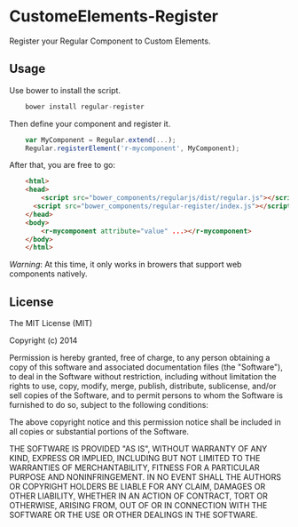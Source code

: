 # CustomeElements-Register
Register your Regular Component to Custom Elements.

## Usage
 Use bower to install the script.
```javascript
	bower install regular-register
```

Then define your component and register it.
```javascript
	var MyComponent = Regular.extend(...);
    Regular.registerElement('r-mycomponent', MyComponent);
```
After that, you are free to go:
```html
	<html>
    <head>
    	<script src="bower_components/regularjs/dist/regular.js"></script>
      <script src="bower_components/regular-register/index.js"></script>
    </head>
	<body>
    	<r-mycomponent attribute="value" ...></r-mycomponent>
    </body>
    </html>
```
*Warning*: At this time, it only works in browers that support web components natively.

## License

  The MIT License (MIT)

  Copyright (c) 2014 <copyright holders>

  Permission is hereby granted, free of charge, to any person obtaining a copy
  of this software and associated documentation files (the "Software"), to deal
  in the Software without restriction, including without limitation the rights
  to use, copy, modify, merge, publish, distribute, sublicense, and/or sell
  copies of the Software, and to permit persons to whom the Software is
  furnished to do so, subject to the following conditions:

  The above copyright notice and this permission notice shall be included in
  all copies or substantial portions of the Software.

  THE SOFTWARE IS PROVIDED "AS IS", WITHOUT WARRANTY OF ANY KIND, EXPRESS OR
  IMPLIED, INCLUDING BUT NOT LIMITED TO THE WARRANTIES OF MERCHANTABILITY,
  FITNESS FOR A PARTICULAR PURPOSE AND NONINFRINGEMENT. IN NO EVENT SHALL THE
  AUTHORS OR COPYRIGHT HOLDERS BE LIABLE FOR ANY CLAIM, DAMAGES OR OTHER
  LIABILITY, WHETHER IN AN ACTION OF CONTRACT, TORT OR OTHERWISE, ARISING FROM,
  OUT OF OR IN CONNECTION WITH THE SOFTWARE OR THE USE OR OTHER DEALINGS IN
  THE SOFTWARE.
